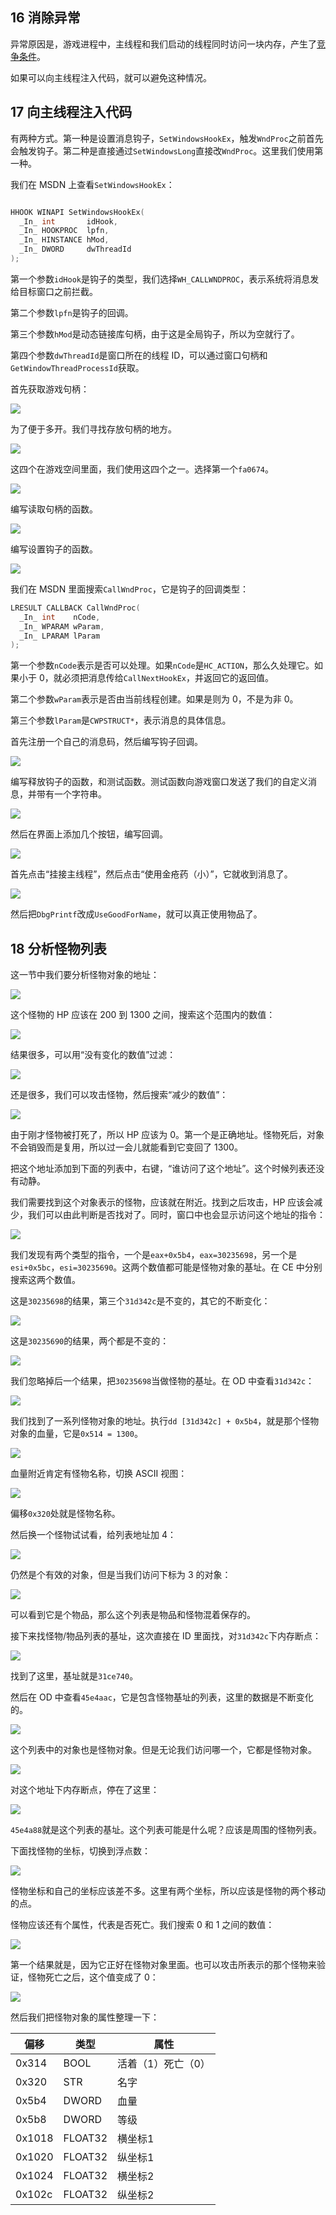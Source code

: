 ## 16 消除异常

异常原因是，游戏进程中，主线程和我们启动的线程同时访问一块内存，产生了[竞争条件](https://zh.wikipedia.org/wiki/%E7%AB%9E%E4%BA%89%E6%9D%A1%E4%BB%B6)。

如果可以向主线程注入代码，就可以避免这种情况。

## 17 向主线程注入代码

有两种方式。第一种是设置消息钩子，`SetWindowsHookEx`，触发`WndProc`之前首先会触发钩子。第二种是直接通过`SetWindowsLong`直接改`WndProc`。这里我们使用第一种。

我们在 MSDN 上查看`SetWindowsHookEx`：

```cpp

HHOOK WINAPI SetWindowsHookEx(
  _In_ int       idHook,
  _In_ HOOKPROC  lpfn,
  _In_ HINSTANCE hMod,
  _In_ DWORD     dwThreadId
);
```

第一个参数`idHook`是钩子的类型，我们选择`WH_CALLWNDPROC`，表示系统将消息发给目标窗口之前拦截。

第二个参数`lpfn`是钩子的回调。

第三个参数`hMod`是动态链接库句柄，由于这是全局钩子，所以为空就行了。

第四个参数`dwThreadId`是窗口所在的线程 ID，可以通过窗口句柄和`GetWindowThreadProcessId`获取。

首先获取游戏句柄：

![](https://wx3.sinaimg.cn/large/841aea59gy1fohb4os16oj20b409bdg4.jpg)

为了便于多开。我们寻找存放句柄的地方。

![](https://wx3.sinaimg.cn/large/841aea59gy1fohb4yetk8j20j709pmxw.jpg)

这四个在游戏空间里面，我们使用这四个之一。选择第一个`fa0674`。

![](https://wx2.sinaimg.cn/large/841aea59gy1fohb59lwoyj20in00tq2s.jpg)

编写读取句柄的函数。

![](https://wx2.sinaimg.cn/large/841aea59gy1fohb5jwcgtj20id07kdft.jpg)

编写设置钩子的函数。

![](https://wx1.sinaimg.cn/large/841aea59gy1fohb5kpyvvj20ka06hwf6.jpg)

我们在 MSDN 里面搜索`CallWndProc`，它是钩子的回调类型：

```cpp
LRESULT CALLBACK CallWndProc(
  _In_ int    nCode,
  _In_ WPARAM wParam,
  _In_ LPARAM lParam
);
```

第一个参数`nCode`表示是否可以处理。如果`nCode`是`HC_ACTION`，那么久处理它。如果小于 0，就必须把消息传给`CallNextHookEx`，并返回它的返回值。

第二个参数`wParam`表示是否由当前线程创建。如果是则为 0，不是为非 0。

第三个参数`lParam`是`CWPSTRUCT*`，表示消息的具体信息。

首先注册一个自己的消息码，然后编写钩子回调。

![](https://wx1.sinaimg.cn/large/841aea59gy1fohb5k8t5fj20ij0aata6.jpg)

编写释放钩子的函数，和测试函数。测试函数向游戏窗口发送了我们的自定义消息，并带有一个字符串。

![](https://wx2.sinaimg.cn/large/841aea59gy1fohb5k9mh8j20ew06jq2z.jpg)

然后在界面上添加几个按钮，编写回调。

![](https://wx3.sinaimg.cn/large/841aea59gy1fohb6v5sbuj20ij09e3zg.jpg)

首先点击“挂接主线程”，然后点击“使用金疮药（小）”，它就收到消息了。

![](https://wx1.sinaimg.cn/large/841aea59gy1fohb6v4xb5j20l30alwez.jpg)

然后把`DbgPrintf`改成`UseGoodForName`，就可以真正使用物品了。

## 18 分析怪物列表

这一节中我们要分析怪物对象的地址：

![](https://wx2.sinaimg.cn/large/841aea59ly1foi6q340zcj20a90a0t8t.jpg)

这个怪物的 HP 应该在 200 到 1300 之间，搜索这个范围内的数值：

![](https://wx1.sinaimg.cn/large/841aea59ly1foi6qdzu0bj20j509v0te.jpg)

结果很多，可以用“没有变化的数值”过滤：

![](https://wx1.sinaimg.cn/large/841aea59ly1foi6qp396vj20j604wq33.jpg)

还是很多，我们可以攻击怪物，然后搜索“减少的数值”：

![](https://wx2.sinaimg.cn/large/841aea59ly1foi6qx56rzj20j609y3yw.jpg)

由于刚才怪物被打死了，所以 HP 应该为 0。第一个是正确地址。怪物死后，对象不会销毁而是复用，所以过一会儿就能看到它变回了 1300。

把这个地址添加到下面的列表中，右键，“谁访问了这个地址”。这个时候列表还没有动静。

我们需要找到这个对象表示的怪物，应该就在附近。找到之后攻击，HP 应该会减少，我们可以由此判断是否找对了。同时，窗口中也会显示访问这个地址的指令：

![](https://wx2.sinaimg.cn/large/841aea59ly1foi6rngprjj20nk0gndgx.jpg)

我们发现有两个类型的指令，一个是`eax+0x5b4`，`eax=30235698`，另一个是`esi+0x5bc`，`esi=30235690`。这两个数值都可能是怪物对象的基址。在 CE 中分别搜索这两个数值。

这是`30235698`的结果，第三个`31d342c`是不变的，其它的不断变化：

![](https://wx4.sinaimg.cn/large/841aea59ly1foi6r7eicmj20ja0b2q3h.jpg)

这是`30235690`的结果，两个都是不变的：

![](https://wx4.sinaimg.cn/large/841aea59ly1foi6rwahrgj20j70b0gm4.jpg)

我们忽略掉后一个结果，把`30235698`当做怪物的基址。在 OD 中查看`31d342c`：

![](https://wx4.sinaimg.cn/large/841aea59ly1foi6s4wx9ej209i09b0sz.jpg)

我们找到了一系列怪物对象的地址。执行`dd [31d342c] + 0x5b4`，就是那个怪物对象的血量，它是`0x514 = 1300`。

![](https://wx3.sinaimg.cn/large/841aea59ly1foi6sbkd05j209f09dt8x.jpg)

血量附近肯定有怪物名称，切换 ASCII 视图：

![](https://wx4.sinaimg.cn/large/841aea59ly1foi6siz0prj20l509gmy1.jpg)

偏移`0x320`处就是怪物名称。

然后换一个怪物试试看，给列表地址加 4：

![](https://wx3.sinaimg.cn/large/841aea59ly1foi6spyyczj20lc09jjsc.jpg)

仍然是个有效的对象，但是当我们访问下标为 3 的对象：

![](https://wx3.sinaimg.cn/large/841aea59ly1foi6sz179qj20l009igmr.jpg)

可以看到它是个物品，那么这个列表是物品和怪物混着保存的。

接下来找怪物/物品列表的基址，这次直接在 ID 里面找，对`31d342c`下内存断点：

![](https://wx1.sinaimg.cn/large/841aea59ly1foi6tj380ej20jc0ck3zm.jpg)

找到了这里，基址就是`31ce740`。

然后在 OD 中查看`45e4aac`，它是包含怪物基址的列表，这里的数据是不断变化的。

![](https://wx1.sinaimg.cn/large/841aea59ly1foi6twhbu9j209a08i0sy.jpg)

这个列表中的对象也是怪物对象。但是无论我们访问哪一个，它都是怪物对象。

![](https://wx2.sinaimg.cn/large/841aea59ly1foi6u7di3bj20lb09ewfl.jpg)

对这个地址下内存断点，停在了这里：

![](https://wx4.sinaimg.cn/large/841aea59ly1foi6uj8jkmj20ip04n3yv.jpg)

`45e4a88`就是这个列表的基址。这个列表可能是什么呢？应该是周围的怪物列表。

下面找怪物的坐标，切换到浮点数：

![](https://wx1.sinaimg.cn/square/841aea59ly1fomqolusbaj20oj08at9b.jpg)

怪物坐标和自己的坐标应该差不多。这里有两个坐标，所以应该是怪物的两个移动的点。

怪物应该还有个属性，代表是否死亡。我们搜索 0 和 1 之间的数值：

![](https://wx1.sinaimg.cn/square/841aea59ly1fomqoz2kmsj20j20a23zb.jpg)

第一个结果就是，因为它正好在怪物对象里面。也可以攻击所表示的那个怪物来验证，怪物死亡之后，这个值变成了 0：

![](https://wx1.sinaimg.cn/square/841aea59ly1fomqp7m49dj208z08fdg0.jpg)

然后我们把怪物对象的属性整理一下：

| 偏移 | 类型 | 属性 |
| --- | --- | --- |
| 0x314 | BOOL | 活着（1）死亡（0） |
| 0x320 | STR | 名字 |
| 0x5b4 | DWORD | 血量 |
| 0x5b8 | DWORD | 等级 |
| 0x1018 | FLOAT32 | 横坐标1 |
| 0x1020 | FLOAT32 | 纵坐标1 |
| 0x1024 | FLOAT32 | 横坐标2 |
| 0x102c | FLOAT32 | 纵坐标2 |
